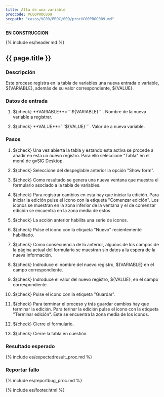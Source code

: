 ```yaml
---
title: Alta de una variable
proccode: VC00PROC009
srcpath: "casos/VC00/PROC/009/procVC00PROC009.md"
---
```


**EN CONSTRUCCION**

{% include es/header.md %}

## {{ page.title }}

### Descripción

Este proceso registra en la tabla de variables una nueva entrada o variable, ${VARIABLE},
además de su valor correspondiente, ${VALUE}.

### Datos de entrada

1. ${check} **VARIABLE**=```${VARIABLE}```. Nombre de la nueva variable a registrar.

2. ${check} **VALUE**=```${VALUE}```. Valor de a nueva variable.


### Pasos

1. ${check} Una vez abierta la tabla y estando esta activa se procede a añadir en esta un nuevo registro. Para ello 
    seleccione "Tabla" en el menú de gvSIG Desktop.

2. ${check} Seleccione del despeglable anterior la opción "Show form". 

3. ${check} Como resultado se genera una nueva ventana que muestra el formulario asociado a la tabla de variables.

4. ${check} Para registrar cambios en esta hay que iniciar la edición. Para iniciar la edición pulse el icono con la
   etiqueta "Comenzar edición". Los iconos se muestran en la zona inferior de la ventana y el de comenzar edición se
   encuentra en la zona media de estos.

5. ${check} La acción anterior habilita una serie de iconos.

6. ${check} Pulse el icono con la etiqueta "Nuevo" recientemente habilitado.

7. ${check} Como consecuencia de lo anterior, algunos de los campos de la página actual del formulario se muestran
    sin datos a la espera de la nueva información.

8. ${check} Indroduce el nombre del nuevo registro, ${VARIABLE} en el campo correspondiente.

9. ${check} Indroduce el valor del nuevo registro, ${VALUE}, en el campo correspondiente.

10. ${check} Pulse el icono con la etiqueta "Guardar".

11. ${check} Para terminar el proceso y trás guardar cambios hay que terminar la edición. Para terinar la edición pulse 
    el icono con la etiqueta "Terminar edición". Este se encuentra la zona media de los iconos. 

12. ${check} Cierre el formulario.

13. ${check} Cierre la tabla en cuestión


### Resultado esperado

{% include es/expectedresult_proc.md %}

### Reportar fallo

{% include es/reportbug_proc.md %}

{% include es/footer.html %}
